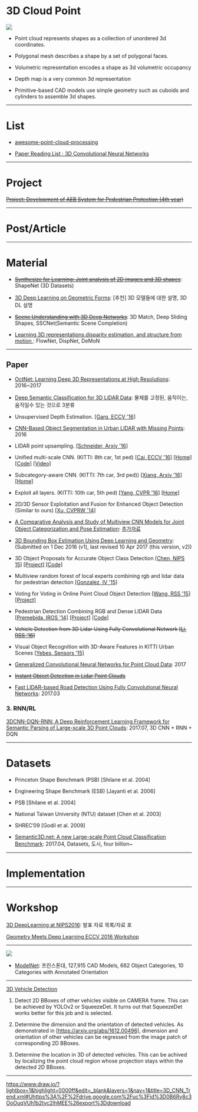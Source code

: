 # 3D Cloud Point 


![](https://i.imgur.com/OPatJnW.png)

- Point cloud represents shapes as a collection of unordered 3d coordinates.

- Polygonal mesh describes a shape by a set of polygonal faces.

- Volumetric representation encodes a shape as 3d volumetric occupancy

- Depth map is a very common 3d representation
- Primitive-based CAD models use simple geometry such as cuboids and cylinders to assemble 3d shapes.

---

# List

- [awesome-point-cloud-processing](https://github.com/mmolero/awesome-point-cloud-processing)

- [Paper Reading List : 3D Convolutional Neural Networks](http://davidstutz.de/3d-convolutional-neural-networks-a-reading-list/)


---

# Project

~~[Project: Development of AEB System for Pedestrian Protection (4th year)](https://github.com/nlkim0817/ProjAEB_4thYear)~~

---

# Post/Article


---

# Material

- ~~[Synthesize for Learning: Joint analysis of 2D images and 3D shapes](http://ai.stanford.edu/~haosu/slides/3dv.pptx)~~: ShapeNet (3D Datasets)

- [3D Deep Learning on Geometric Forms](http://ai.stanford.edu/~haosu/slides/NIPS16_3DDL.pptx): [추천] 3D 모델들에 대한 설명, 3D DL 설명

- ~~[Scene Understanding with 3D Deep Networks](https://www.cs.princeton.edu/~funk/nips16.pdf)~~: 3D Match, Deep Sliding Shapes, SSCNet(Semantic Scene Completion)

- [Learning 3D representations,disparity estimation, and structure from motion](http://3ddl.cs.princeton.edu/2016/slides/brox.pdf): FlowNet, DispNet, DeMoN

---


## Paper


- [OctNet: Learning Deep 3D Representations at High Resolutions](https://arxiv.org/abs/1611.05009v4): 2016~2017

- [Deep Semantic Classification for 3D LiDAR Data](https://arxiv.org/abs/1706.08355v1): 물체를 고정된, 움직이는, 움직일수 있는 것으로 3분류 

- Unsupervised Depth Estimation. [[Garg, ECCV '16]](http://arxiv.org/abs/1603.04992)

- [CNN-Based Object Segmentation in Urban LIDAR with Missing Points](http://ieeexplore.ieee.org/document/7785116/): 2016

- LIDAR point upsampling. [[Schneider, Arxiv '16]](https://arxiv.org/abs/1608.00753)

- Unified multi-scale CNN. (KITTI: 8th car, 1st ped) [[Cai, ECCV '16]](http://arxiv.org/abs/1607.07155) [[Home]](https://sites.google.com/site/zhaoweicai1989/) [[Code]](https://github.com/zhaoweicai/mscnn) [[Video]](https://www.youtube.com/watch?v=NQFCURgv_cY&feature=youtu.be)

- Subcategory-aware CNN. (KITTI: 7th car, 3rd ped)) [[Xiang, Arxiv '16]](http://arxiv.org/abs/1604.04693) [[Home]](https://yuxng.github.io/)

- Exploit all layers. (KITTI: 10th car, 5th ped) [[Yang, CVPR '16]](http://www.cv-foundation.org/openaccess/content_cvpr_2016/papers/Yang_Exploit_All_the_CVPR_2016_paper.pdf) [[Home]](http://www.umiacs.umd.edu/~fyang/)

- 2D/3D Sensor Exploitation and Fusion for Enhanced Object Detection (Similar to ours) [[Xu, CVPRW '14]](http://www.cv-foundation.org/openaccess/content_cvpr_workshops_2014/W19/papers/Xu_2D3D_Sensor_Exploitation_2014_CVPR_paper.pdf)
 

- [A Comparative Analysis and Study of Multiview CNN Models for Joint Object
Categorization and Pose Estimation](http://proceedings.mlr.press/v48/elhoseiny16.pdf): [추가자료](http://proceedings.mlr.press/v48/elhoseiny16-supp.pdf)

- [3D Bounding Box Estimation Using Deep Learning and Geometry](https://arxiv.org/abs/1612.00496): (Submitted on 1 Dec 2016 (v1), last revised 10 Apr 2017 (this version, v2))

+ 3D Object Proposals for Accurate Object Class Detection [[Chen, NIPS 15]](http://papers.nips.cc/paper/5644-3d-object-proposals-for-accurate-object-class-detection) [[Project]](http://www.cs.toronto.edu/objprop3d/) [[Code]](http://www.cs.toronto.edu/objprop3d/downloads.php)

+ Multiview random forest of local experts combining rgb and lidar data for pedestrian detection [[Gonzalez, IV '15]](https://scholar.google.de/scholar?q=Multiview%20Random%20Forest%20of%20Local%20Experts%20Combining%20RGB%20and%20LIDAR%20data%20%20for%20Pedestrian%20Detection)

+ Voting for Voting in Online Point Cloud Object Detection [[Wang, RSS '15]](http://www.roboticsproceedings.org/rss11/p35.pdf) [[Project]](http://mrg.robots.ox.ac.uk/vote3d/)

+ Pedestrian Detection Combining RGB and Dense LIDAR Data [[Premebida, IROS '14]](https://people.eecs.berkeley.edu/~carreira/papers/iros2014.pdf) [[Project]](http://home.isr.uc.pt/~cpremebida/IROS14/LaserVisionFusion.html) [[Code]](http://home.isr.uc.pt/~cpremebida/IROS14/Codes_CP_IROS2014.zip)

+ ~~Vehicle Detection from 3D Lidar Using Fully Convolutional Network [[Li, RSS '16]](http://www.roboticsproceedings.org/rss12/p42.pdf)~~

+ Visual Object Recognition with 3D-Aware Features in KITTI Urban Scenes [[Yebes, Sensors '15]](http://www.mdpi.com/1424-8220/15/4/9228/htm)


- [Generalized Convolutional Neural Networks for Point Cloud Data](https://arxiv.org/abs/1707.06719v1): 2017



- ~~[Instant Object Detection in Lidar Point Clouds](http://ieeexplore.ieee.org/stamp/stamp.jsp?arnumber=7927715&tag=1)~~

- [Fast LIDAR-based Road Detection Using Fully Convolutional Neural Networks](https://arxiv.org/abs/1703.03613): 2017.03


### 3. RNN/RL

[3DCNN-DQN-RNN: A Deep Reinforcement Learning Framework for Semantic Parsing of Large-scale 3D Point Clouds](https://arxiv.org/abs/1707.06783): 2017.07, 3D CNN + RNN + DQN

---

# Datasets
- Princeton Shape Benchmark (PSB) [Shilane et al. 2004] 

- Engineering Shape Benchmark (ESB) [Jayanti et al. 2006]

- PSB [Shilane et al. 2004]

- National Taiwan University (NTU) dataset [Chen et al. 2003] 

- SHREC’09 [Godil et al. 2009]

- [Semantic3D.net: A new Large-scale Point Cloud Classification Benchmark](https://arxiv.org/abs/1704.03847): 2017.04, Datasets, 도시, four billion~


---

# Implementation 




---

# Workshop

[3D DeepLearning at NIPS2016](http://3ddl.cs.princeton.edu/2016/): 발표 자료 목록/자료 포

[Geometry Meets Deep Learning ECCV 2016 Workshop](https://sites.google.com/site/deepgeometry/)

---
![](https://i.imgur.com/EZp7gs1.png)

- [ModelNet](http://modelnet.cs.princeton.edu/): 프린스톤대, 127,915 CAD Models, 662 Object Categories, 10 Categories with Annotated Orientation


---
[3D Vehicle Detection](https://experiencor.github.io/sdc_3d.html)

1. Detect 2D BBoxes of other vehicles visible on CAMERA frame. This can be achieved by YOLOv2 or SqueezeDet. It turns out that SqueezeDet works better for this job and is selected.

2. Determine the dimension and the orientation of detected vehicles. As demonstrated in [https://arxiv.org/abs/1612.00496], dimension and orientation of other vehicles can be regressed from the image patch of corresponding 2D BBoxes.

3. Determine the location in 3D of detected vehicles. This can be achived by localizing the point cloud region whose projection stays within the detected 2D BBoxes.


---

https://www.draw.io/?lightbox=1&highlight=0000ff&edit=_blank&layers=1&nav=1&title=3D_CNN_Trend.xml#Uhttps%3A%2F%2Fdrive.google.com%2Fuc%3Fid%3D0B6Ry8c3OoOuqVUh1b2tyc2lhMEE%26export%3Ddownload






